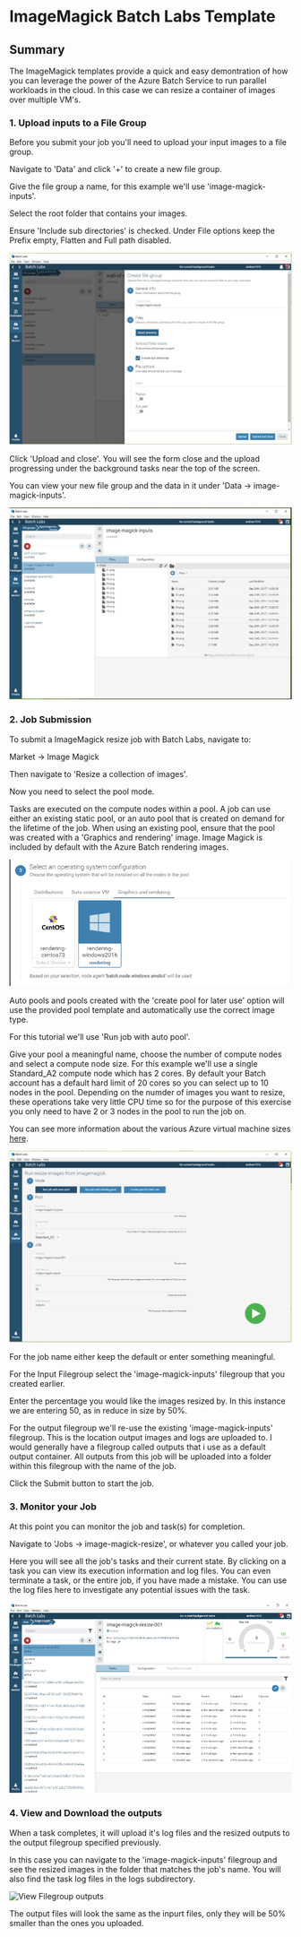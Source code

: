 
# ImageMagick Batch Labs Template

## Summary

The ImageMagick templates provide a quick and easy demontration of how you can leverage the power of the Azure Batch Service to run parallel workloads in the cloud. In this case we can resize a container of images over multiple VM's.


### 1. Upload inputs to a File Group

Before you submit your job you'll need to upload your input images to a file group.  

Navigate to 'Data' and click '+' to create a new file group.

Give the file group a name, for this example we'll use 'image-magick-inputs'.

Select the root folder that contains your images.

Ensure 'Include sub directories' is checked.  Under File options keep the Prefix empty, Flatten and Full path disabled.

![Create Input Filegroup](images/create.png)

Click 'Upload and close'.  You will see the form close and the upload progressing under the background tasks near the top of the screen.

You can view your new file group and the data in it under 'Data -> image-magick-inputs'.

![View Filegroup](images/view.png)


### 2. Job Submission

To submit a ImageMagick resize job with Batch Labs, navigate to:

Market -> Image Magick

Then navigate to 'Resize a collection of images'.

Now you need to select the pool mode.

Tasks are executed on the compute nodes within a pool.  A job can use either an existing static pool, or an auto pool that is created on demand for the lifetime of the job. When using an existing pool, ensure that the pool was created with a 'Graphics and rendering' image.  Image Magick is included by default with the Azure Batch rendering images.

![View Filegroup](images/rendering.png)

Auto pools and pools created with the 'create pool for later use' option will use the provided pool template and automatically use the correct image type.

For this tutorial we'll use 'Run job with auto pool'.

Give your pool a meaningful name, choose the number of compute nodes and select a compute node size.  For this example we'll use a single Standard_A2 compute node which has 2 cores. By default your Batch account has a default hard limit of 20 cores so you can select up to 10 nodes in the pool. Depending on the numder of images you want to resize, these operations take very little CPU time so for the purpose of this exercise you only need to have 2 or 3 nodes in the pool to run the job on.

You can see more information about the various Azure virtual machine sizes [here](https://docs.microsoft.com/en-us/azure/virtual-machines/windows/sizes).

![Pool Parameters](images/parameters.png)

For the job name either keep the default or enter something meaningful.

For the Input Filegroup select the 'image-magick-inputs' filegroup that you created earlier.

Enter the percentage you would like the images resized by. In this instance we are entering 50, as in reduce in size by 50%.

For the output filegroup we'll re-use the existing 'image-magick-inputs' filegroup.  This is the location output images and logs are uploaded to. I would generally have a filegroup called outputs that i use as a default output container. All outputs from this job will be uploaded into a folder within this filegroup with the name of the job.

Click the Submit button to start the job.


### 3. Monitor your Job

At this point you can monitor the job and task(s) for completion.

Navigate to 'Jobs -> image-magick-resize', or whatever you called your job.

Here you will see all the job's tasks and their current state. By clicking on a task you can view its execution information and log files.  You can even terminate a task, or the entire job, if you have made a mistake. You can use the log files here to investigate any potential issues with the task.

![View Job](images/ViewJob.png)


### 4. View and Download the outputs

When a task completes, it will upload it's log files and the resized outputs to the output filegroup specified previously.

In this case you can navigate to the 'image-magick-inputs' filegroup and see the resized images in the folder that matches the job's name. You will also find the task log files in the logs subdirectory.

![View Filegroup outputs](images/ViewFilegroupOutputs.png)

The output files will look the same as the inpurt files, only they will be 50% smaller than the ones you uploaded.
